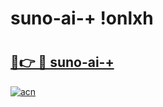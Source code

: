 # suno-ai-+ !onlxh

# <h2><a href="https://mhzukr.esa.edu.pl?title=suno-ai-+&ref=onlxh">🔗👉 🔴 suno-ai-+</a></h2>

[![acn](https://github.com/user-attachments/assets/0f9c940e-d8b0-45ae-aac7-cd30a18b3e1c)](https://mhzukr.esa.edu.pl?title=suno-ai-+&ref=onlxh)

